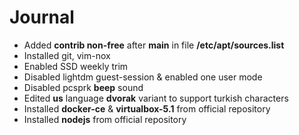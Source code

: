 # Journal

* Added **contrib non-free** after **main** in file **/etc/apt/sources.list**
* Installed git, vim-nox
* Enabled SSD weekly trim
* Disabled lightdm guest-session & enabled one user mode
* Disabled pcsprk **beep** sound
* Edited **us** language **dvorak** variant to support turkish characters
* Installed **docker-ce** & **virtualbox-5.1** from official repository
* Installed **nodejs** from official repository
